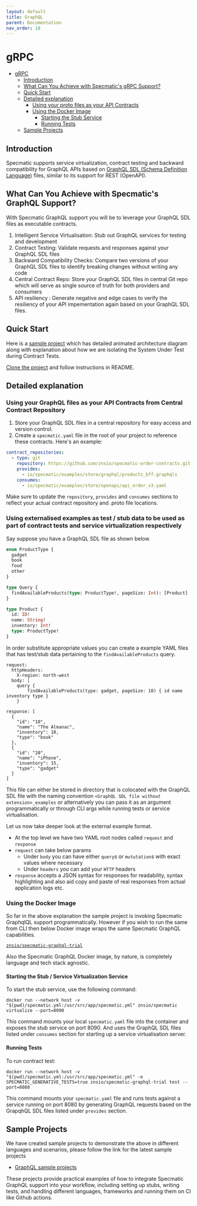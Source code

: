 ```yaml
---
layout: default
title: GraphQL 
parent: Documentation
nav_order: 18
---
```


# gRPC

- [gRPC](#grpc)
  - [Introduction](#introduction)
  - [What Can You Achieve with Specmatic's gRPC Support?](#what-can-you-achieve-with-specmatics-grpc-support)
  - [Quick Start](#quick-start)
  - [Detailed explanation](#detailed-explanation)
    - [Using your proto files as your API Contracts](#using-your-proto-files-as-your-api-contracts)
    - [Using the Docker Image](#using-the-docker-image)
      - [Starting the Stub Service](#starting-the-stub-service)
      - [Running Tests](#running-tests)
  - [Sample Projects](#sample-projects)
  

## Introduction

Specmatic supports service virtualization, contract testing and backward compatibility for GraphQL APIs based on [GraphQL SDL (Schema Definition Language)](https://www.apollographql.com/tutorials/lift-off-part1/03-schema-definition-language-sdl) files, similar to its support for REST (OpenAPI).

## What Can You Achieve with Specmatic's GraphQL Support?

With Specmatic GraphQL support you will be to leverage your GraphQL SDL files as executable contracts.

1. Intelligent Service Virtualisation: Stub out GraphQL services for testing and development
2. Contract Testing: Validate requests and responses against your GraphQL SDL files
3. Backward Compatibility Checks: Compare two versions of your GraphQL SDL files to identify breaking changes without writing any code
4. Central Contract Repo: Store your GraphQL SDL files in central Git repo which will serve as single source of truth for both providers and consumers
5. API resiliency : Generate negative and edge cases to verify the resiliency of your API impementation again based on your GraphQL SDL files.

## Quick Start

Here is a [sample project](https://github.com/znsio/specmatic-order-bff-graphql-java) which has detailed animated architecture diagram along with explanation about how we are isolating the System Under Test during Contract Tests.

[Clone the project](https://github.com/znsio/specmatic-order-bff-graphql-java) and follow instructions in README.

## Detailed explanation

### Using your GraphQL files as your API Contracts from Central Contract Repository

1. Store your GraphQL SDL files in a central repository for easy access and version control.
2. Create a `specmatic.yaml` file in the root of your project to reference these contracts. Here's an example:

```yaml
contract_repositories:
  - type: git
    repository: https://github.com/znsio/specmatic-order-contracts.git
    provides:
      - io/specmatic/examples/store/graphql/products_bff.graphqls
    consumes:
      - io/specmatic/examples/store/openapi/api_order_v3.yaml
```

Make sure to update the `repository`, `provides` and `consumes` sections to reflect your actual contract repository and .proto file locations.

### Using externalised examples as test / stub data to be used as part of contract tests and service virtualization respectively

Say suppose you have a GraphQL SDL file as shown below.

```graphql
enum ProductType {
  gadget
  book
  food
  other
}

type Query {
  findAvailableProducts(type: ProductType!, pageSize: Int): [Product]
}

type Product {
  id: ID!
  name: String!
  inventory: Int!
  type: ProductType!
}
```

In order substitute appropriate values you can create a example YAML files that has test/stub data pertaining to the `findAvailableProducts` query.

```
request: 
  httpHeaders:
    X-region: north-west 
  body: |
    query {
        findAvailableProducts(type: gadget, pageSize: 10) { id name inventory type }
    }

response: [
  {
    "id": "10",
    "name": "The Almanac",
    "inventory": 10,
    "type": "book"
  },
  {
    "id": "20",
    "name": "iPhone",
    "inventory": 15,
    "type": "gadget"
  }
]
```

This file can either be stored in directory that is colocated with the GraphQL SDL file with the naming convention `<GraphQL SDL file without extension>_examples` or alternatively you can pass it as an argument programmatically or through CLI args while running tests or service virtualisation.

Let us now take deeper look at the external example format.
* At the top level we have two YAML root nodes called `request` and `response`
* `request` can take below params
  * Under `body` you can have either `query`s or `mututation`s with exact values where necessary
  * Under `headers` you can add your `HTTP` headers
* `response` accepts a JSON syntax for responses for readability, syntax highlighting and also aid copy and paste of real responses from actual application logs etc.

### Using the Docker Image

So far in the above explanation the sample project is invoking Specmatic GraphqlQL support programmatically. However if you wish to run the same from CLI then below Docker image wraps the same Specmatic GraphQL capabilities.

[`znsio/specmatic-graphql-trial`](https://hub.docker.com/r/znsio/specmatic-graphql-trial)

Also the Specmatic GraphQL Docker image, by nature, is completely language and tech stack agnostic.

#### Starting the Stub / Service Virtualization Service

To start the stub service, use the following command:

```shell
docker run --network host -v "$(pwd)/specmatic.yml:/usr/src/app/specmatic.yml" znsio/specmatic virtualize --port=8090
```

This command mounts your local `specmatic.yaml` file into the container and exposes the stub service on port 8090. And uses the GraphQL SDL files listed under `consumes` section for starting up a service virtualisation server.

#### Running Tests

To run contract test:

```shell
docker run --network host -v "$(pwd)/specmatic.yml:/usr/src/app/specmatic.yml" -e SPECMATIC_GENERATIVE_TESTS=true znsio/specmatic-graphql-trial test --port=8080
```

This command mounts your `specmatic.yaml` file and runs tests against a service running on port 8080 by generating GraphQL requests based on the GrapqhQL SDL files listed under `provides` section.

## Sample Projects

We have created sample projects to demonstrate the above in different languages and scenarios, please follow the link for the latest sample projects 

* [GraphQL sample projects](https://specmatic.io/documentation/sample_projects.html#graphql)

These projects provide practical examples of how to integrate Specmatic GraphQL support into your workflow, including setting up stubs, writing tests, and handling different languages, frameworks and running them on CI like Github actions.
